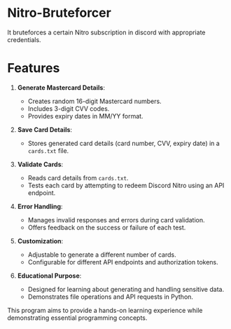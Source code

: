 # Nitro-Bruteforcer

It bruteforces a certain Nitro subscription in discord with appropriate credentials.


# Features

1. **Generate Mastercard Details**:
   - Creates random 16-digit Mastercard numbers.
   - Includes 3-digit CVV codes.
   - Provides expiry dates in MM/YY format.

2. **Save Card Details**:
   - Stores generated card details (card number, CVV, expiry date) in a `cards.txt` file.

3. **Validate Cards**:
   - Reads card details from `cards.txt`.
   - Tests each card by attempting to redeem Discord Nitro using an API endpoint.

4. **Error Handling**:
   - Manages invalid responses and errors during card validation.
   - Offers feedback on the success or failure of each test.

5. **Customization**:
   - Adjustable to generate a different number of cards.
   - Configurable for different API endpoints and authorization tokens.

6. **Educational Purpose**:
   - Designed for learning about generating and handling sensitive data.
   - Demonstrates file operations and API requests in Python.

This program aims to provide a hands-on learning experience while demonstrating essential programming concepts.
